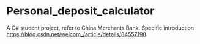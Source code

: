 # Personal_deposit_calculator
A C# student project, refer to China Merchants Bank.
Specific introduction
https://blog.csdn.net/welcom_/article/details/84557198
